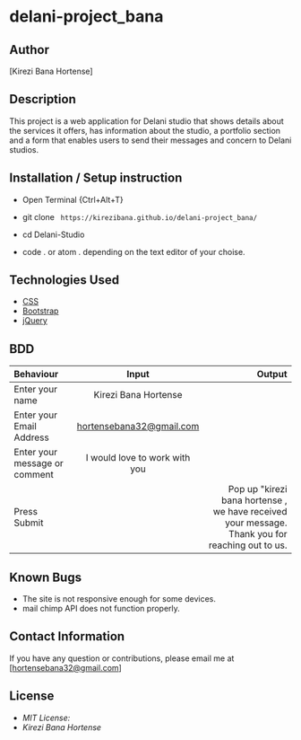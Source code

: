 # delani-project_bana



## Author

[Kirezi Bana Hortense]

## Description

This project is a web application for Delani studio that shows details about the services it offers, has information about the studio, a portfolio section and a form that enables users to send their messages and concern to Delani studios. 



## Installation / Setup instruction
* Open Terminal {Ctrl+Alt+T}

* git clone ``` https://kirezibana.github.io/delani-project_bana/```

* cd Delani-Studio

* code . or atom . depending on the text editor of your choise.

## Technologies Used


* [CSS](https://github.com/topics/css3)
* [Bootstrap](https://github.com/topics/bootstrap)
* [jQuery](https://github.com/topics/javascript)



## BDD
| Behaviour      | Input        | Output       |
| :------------- | :----------: | -----------: |
|  Enter your name  |   Kirezi Bana Hortense |     |
| Enter your Email Address  | hortensebana32@gmail.com |   |
| Enter your message or comment   |  I would love to work with you     |     |
| Press Submit|     |Pop up "kirezi bana hortense , we have received your message. Thank you for reaching out to us.|

## Known Bugs
* The site is not responsive enough for some devices. 
* mail chimp API does not function properly.

## Contact Information 

If you have any question or contributions, please email me at [hortensebana32@gmail.com]

## License
* *MIT License:*
* *Kirezi Bana Hortense*

